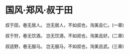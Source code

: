 # 国风·郑风·叔于田

叔于田，巷无居人。
岂无居人，不如叔也，洵美且仁。(一章)

叔于狩，巷无饮酒。
岂无饮酒，不如叔也，洵美且好。(二章)

叔适野，巷无服马。
岂无服马，不如叔也，洵美且武。(三章)

